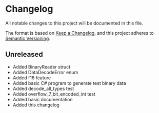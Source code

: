 # Changelog

All notable changes to this project will be documented in this file.

The format is based on [Keep a Changelog](https://keepachangelog.com/en/1.1.0/),
and this project adheres to [Semantic Versioning](https://semver.org/spec/v2.0.0.html).

## Unreleased

- Added BinaryReader struct
- Added DataDecodeError enum
- Added f16 feature
- Added basic C# program to generate test binary data
- Added decode_all_types test
- Added overflow_7_bit_encoded_int test
- Added basic documentation
- Added this changelog

